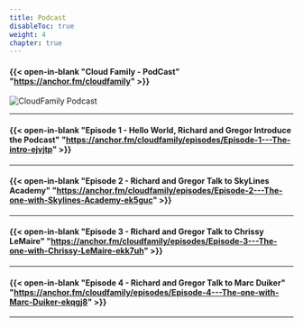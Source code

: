 ```yaml
---
title: Podcast
disableToc: true
weight: 4
chapter: true
---
```



#### {{< open-in-blank "Cloud Family - PodCast" "https://anchor.fm/cloudfamily" >}}
![CloudFamily Podcast](/images/CloudFamilyLogonew.png?width=20pc)

---
#### {{< open-in-blank "Episode 1 - Hello World, Richard and Gregor Introduce the Podcast" "https://anchor.fm/cloudfamily/episodes/Episode-1---The-intro-ejvjtp" >}}


---
#### {{< open-in-blank "Episode 2 - Richard and Gregor Talk to SkyLines Academy" "https://anchor.fm/cloudfamily/episodes/Episode-2---The-one-with-Skylines-Academy-ek5guc" >}}
	
---

#### {{< open-in-blank "Episode 3 - Richard and Gregor Talk to Chrissy LeMaire" "https://anchor.fm/cloudfamily/episodes/Episode-3---The-one-with-Chrissy-LeMaire-ekk7uh" >}}
    
---

#### {{< open-in-blank "Episode 4 - Richard and Gregor Talk to Marc Duiker" "https://anchor.fm/cloudfamily/episodes/Episode-4---The-one-with-Marc-Duiker-ekqgj8" >}}
    
---
